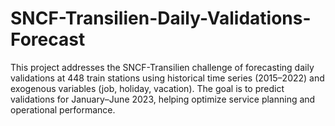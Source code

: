 # SNCF-Transilien-Daily-Validations-Forecast
This project addresses the SNCF-Transilien challenge of forecasting daily validations at 448 train stations using historical time series (2015–2022) and exogenous variables (job, holiday, vacation). The goal is to predict validations for January–June 2023, helping optimize service planning and operational performance.

